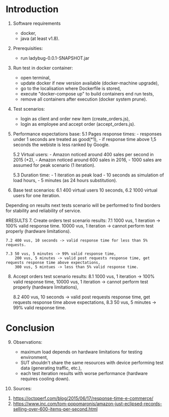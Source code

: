 # Introduction
1. Software requirements
    - docker, 
    - java (at least v1.8).

2. Prerequisities:
    - run ladybug-0.0.1-SNAPSHOT.jar

3. Run test in docker container:
    - open terminal,
    - update docker if new version available
    (docker-machine upgrade),
    - go to the localisation where Dockerfile is stored,
    - execute "docker-compose up" to build 
    containers end run tests,
    - remove all containers after execution
    (docker system prune).

4. Test scenarios:
    - login as client and order new item (create_orders.js),
    - login as employee and accept order (accept_orders.js).

5. Performance expectations base:
    5.1 Pages response times:
        - responses under 1 seconds are treated as good(*1),
        - if response time above 1,5 seconds the webiste is less ranked by Google.

    5.2 Virtual users:
        - Amazon noticed around 400 sales per second in 2015 (*2),
        - Amazon noticed around 600 sales in 2016,
        - 1000 sales are assumed for peak scenario (1 iteration).

    5.3 Duration time:
        - 1 iteration as peak load 
        - 10 seconds as simulation of load hours,
        - 5 minutes (as 24 hours substitution).

6. Base test scenarios:
    6.1 400 virtual users 10 seconds,
    6.2 1000 virtual users for one iteration.

Depending on results next tests scenario will be performed to find borders for stability and reliability of service.


#RESULTS
7. Create orders test scenario results:
    7.1 1000 vus, 1 iteration -> 100% valid response time.
        10000 vus, 1 iteration -> cannot perform test properly (hardware limitations).

    7.2 400 vus, 10 seconds -> valid response time for less than 5% requests.

    7.3 50 vus, 5 minutes -> 99% valid response time,
        200 vus, 5 minutes -> valid post requests response time, get requests response time above expectations,
        300 vus, 5 mintues -> less than 5% valid response time.

8. Accept orders test scenario results:
    8.1 1000 vus, 1 iteration -> 100% valid response time,
        10000 vus, 1 iteration -> cannot perform test properly (hardware limitations),

    8.2 400 vus, 10 seconds -> valid post requests response time, get requests response time above expectations,
    8.3 50 vus, 5 minutes -> 99% valid response time.


# Conclusion
9. Observations: 
    - maximum load depends on hardware limitations for testing environment,
    - SUT shouldn't share the same resources with device performing test data (generating traffic, etc.),
    - each test iteration results with worse performance (hardware requires cooling down).

10. Sources:
1) https://octoperf.com/blog/2015/06/17/response-time-e-commerce/
2) https://www.inc.com/tom-popomaronis/amazon-just-eclipsed-records-selling-over-600-items-per-second.html
